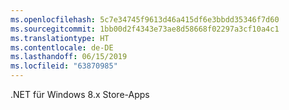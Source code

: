 ```yaml
---
ms.openlocfilehash: 5c7e34745f9613d46a415df6e3bbdd35346f7d60
ms.sourcegitcommit: 1bb00d2f4343e73ae8d58668f02297a3cf10a4c1
ms.translationtype: HT
ms.contentlocale: de-DE
ms.lasthandoff: 06/15/2019
ms.locfileid: "63870985"
---
```

.NET für Windows 8.x Store-Apps